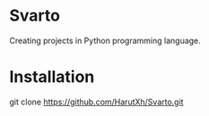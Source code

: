 # Svarto
Creating projects in Python programming language.

# Installation
git clone https://github.com/HarutXh/Svarto.git

